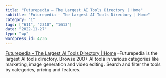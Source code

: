 ```yaml
---
title: "Futurepedia – The Largest AI Tools Directory | Home"
subtitle: "Futurepedia – The Largest AI Tools Directory | Home"
category: "1"
tags: ["611", "2310", "1613"]
date: "2022-11-27"
type: "wp"
wordpress_id: 4236
---
```

[ Futurepedia – The Largest AI Tools Directory | Home]( https://www.futurepedia.io/?utm_campaign=Recomendo&utm_medium=email&utm_source=Revue%20newsletter) –Futurepedia is the largest AI tools directory. Browse 200+ AI tools in various categories like marketing, image generation and video editing. Search and filter the tools by categories, pricing and features.